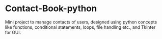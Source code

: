 # Contact-Book-python
Mini project to manage contacts of users, designed using python concepts like functions, conditional statements, loops, file handling etc., and Tkinter for GUI.
